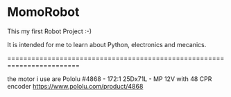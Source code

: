# MomoRobot
This my first Robot Project :-)

It is intended for me to learn about Python, electronics and mecanics.


========================================================================

the motor i use are Pololu #4868 - 172:1 25Dx71L - MP 12V with 48 CPR encoder
https://www.pololu.com/product/4868





